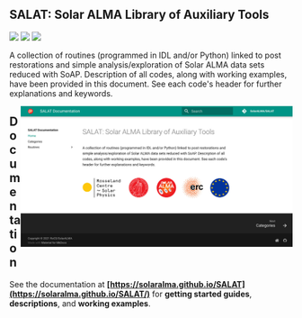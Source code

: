 ## SALAT: Solar ALMA Library of Auxiliary Tools</strong>

<p align="left">
    <img src="https://img.shields.io/badge/under-development-red"> 
    <img src="https://img.shields.io/badge/copyright-RoCS%2FSolarALMA-blue">
    <a href="https://opensource.org/licenses/MIT" title=""><img src="https://img.shields.io/badge/license-MIT-yellow.svg"></a>
</p>

A collection of routines (programmed in IDL and/or Python) linked to post restorations and simple analysis/exploration of Solar ALMA data sets reduced with SoAP. Description of all codes, along with working examples, have been provided in this document. See each code's header for further explanations and keywords.


<a href="https://solaralma.github.io/SALAT/" target="blank"><img align="right" src="docs/images/docsScreenshot.jpg" alt="" height="250"/></a>

## Documentation

See the documentation at **[https://solaralma.github.io/SALAT](https://solaralma.github.io/SALAT/)** for **getting started guides**, **descriptions**, and **working examples**.
